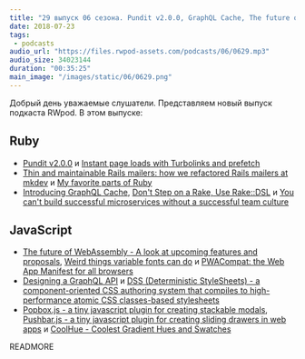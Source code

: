 ```yaml
---
title: "29 выпуск 06 сезона. Pundit v2.0.0, GraphQL Cache, The future of WebAssembly, PWACompat, Deterministic StyleSheets, CoolHue и прочее"
date: 2018-07-23
tags:
 - podcasts
audio_url: "https://files.rwpod-assets.com/podcasts/06/0629.mp3"
audio_size: 34023144
duration: "00:35:25"
main_image: "/images/static/06/0629.png"
---
```


Добрый день уважаемые слушатели. Представляем новый выпуск подкаста RWpod. В этом выпуске:

## Ruby

 - [Pundit v2.0.0](https://github.com/varvet/pundit/releases/tag/v2.0.0) и [Instant page loads with Turbolinks and prefetch](https://www.mskog.com/posts/instant-page-loads-with-turbolinks-and-prefetch/)
 - [Thin and maintainable Rails mailers: how we refactored Rails mailers at mkdev](https://mkdev.me/en/posts/thin-and-maintainable-rails-mailers-how-we-refactored-rails-mailers-at-mkdev) и [My favorite parts of Ruby](https://ilyabylich.svbtle.com/my-favorite-parts-of-ruby)
 - [Introducing GraphQL Cache](https://stackshare.io/posts/introducing-graphql-cache), [Don't Step on a Rake, Use Rake::DSL](https://supergood.software/dont-step-on-a-rake/) и [You can't build successful microservices without a successful team culture](https://buttercms.com/books/microservices-for-startups/designing-a-successful-microservices-engineering-culture)

## JavaScript

 - [The future of WebAssembly - A look at upcoming features and proposals](https://blog.scottlogic.com/2018/07/20/wasm-future.html), [Weird things variable fonts can do](https://css-tricks.com/weird-things-variable-fonts-can-do/) и [PWACompat: the Web App Manifest for all browsers](https://developers.google.com/web/updates/2018/07/pwacompat)
 - [Designing a GraphQL API](https://gist.github.com/swalkinshaw/3a33e2d292b60e68fcebe12b62bbb3e2) и [DSS (Deterministic StyleSheets) - a component-oriented CSS authoring system that compiles to high-performance atomic CSS classes-based stylesheets](https://dss-lang.com/)
 - [Popbox.js - a tiny javascript plugin for creating stackable modals](https://oncebot.github.io/popbox.js/), [Pushbar.js - a tiny javascript plugin for creating sliding drawers in web apps](https://oncebot.github.io/pushbar.js/) и [CoolHue - Coolest Gradient Hues and Swatches](https://webkul.github.io/coolhue/)

READMORE
